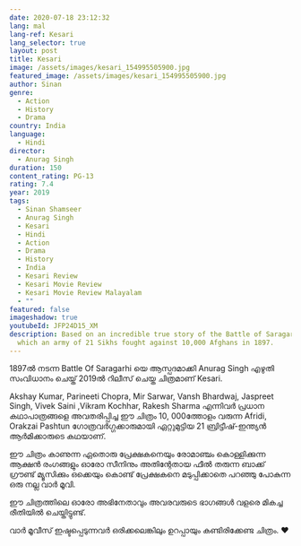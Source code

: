 ```yaml
---
date: 2020-07-18 23:12:32
lang: mal
lang-ref: Kesari
lang_selector: true
layout: post
title: Kesari
image: /assets/images/kesari_154995505900.jpg
featured_image: /assets/images/kesari_154995505900.jpg
author: Sinan
genre:
  - Action
  - History
  - Drama
country: India
language:
  - Hindi
director:
  - Anurag Singh
duration: 150
content_rating: PG-13
rating: 7.4
year: 2019
tags:
  - Sinan Shamseer
  - Anurag Singh
  - Kesari
  - Hindi
  - Action
  - Drama
  - History
  - India
  - Kesari Review
  - Kesari Movie Review
  - Kesari Movie Review Malayalam
  - ""
featured: false
imageshadow: true
youtubeId: JFP24D15_XM
description: Based on an incredible true story of the Battle of Saragarhi in
  which an army of 21 Sikhs fought against 10,000 Afghans in 1897.
---
```

1897ൽ നടന്ന Battle Of Saragarhi യെ ആസ്പദമാക്കി Anurag Singh എഴുതി സംവിധാനം ചെയ്ത് 2019ൽ റിലീസ് ചെയ്ത ചിത്രമാണ് Kesari. 

Akshay Kumar, Parineeti Chopra, Mir Sarwar, Vansh Bhardwaj, Jaspreet Singh, Vivek Saini ,Vikram Kochhar,  Rakesh Sharma എന്നിവർ പ്രധാന കഥാപാത്രങ്ങളെ  അവതരിപ്പിച്ച ഈ ചിത്രം 10, 000ത്തോളം വരുന്ന Afridi,  Orakzai Pashtun ഗോത്രവർഗ്ഗക്കാരുമായി ഏറ്റുമുട്ടിയ 21 ബ്രിട്ടീഷ്-ഇന്ത്യൻ ആർമിക്കാരുടെ കഥയാണ്. 

ഈ ചിത്രം കാണുന്ന ഏതൊരു പ്രേക്ഷകനെയും രോമാഞ്ചം കൊള്ളിക്കുന്ന ആക്ഷൻ രംഗങ്ങളും ഓരോ സീനിനും അതിന്റേതായ ഫീൽ തരുന്ന ബാക്ക് ഗ്രൗണ്ട് മ്യൂസിക്കും  ഒക്കെയും കൊണ്ട് പ്രേക്ഷകനെ മടുപ്പിക്കാതെ പറഞ്ഞു പോകുന്ന ഒരു നല്ല വാർ മൂവി. 

ഈ ചിത്രത്തിലെ ഓരോ അഭിനേതാവും അവരവരുടെ ഭാഗങ്ങൾ വളരെ മികച്ച രീതിയിൽ ചെയ്തിട്ടുണ്ട്. 

വാർ മൂവീസ് ഇഷ്ടപ്പെടുന്നവർ ഒരിക്കലെങ്കിലും ഉറപ്പായും കണ്ടിരിക്കേണ്ട ചിത്രം. ❤